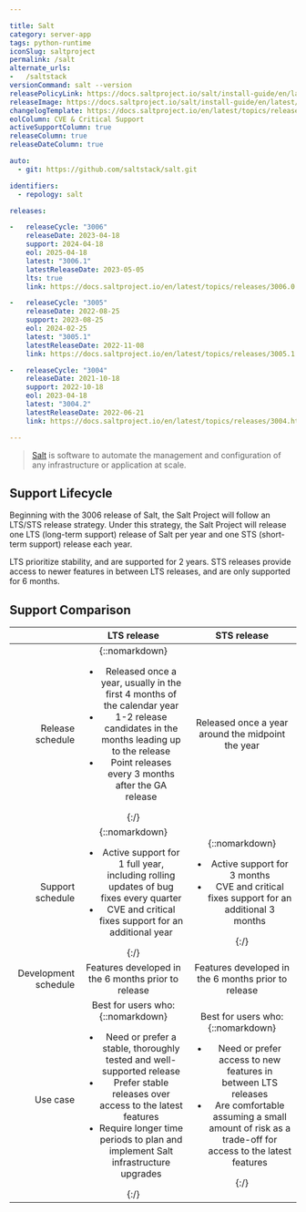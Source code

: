 ```yaml
---

title: Salt
category: server-app
tags: python-runtime
iconSlug: saltproject
permalink: /salt
alternate_urls:
-   /saltstack
versionCommand: salt --version
releasePolicyLink: https://docs.saltproject.io/salt/install-guide/en/latest/topics/salt-version-support-lifecycle.html
releaseImage: https://docs.saltproject.io/salt/install-guide/en/latest/_images/salt-release-timeline.png
changelogTemplate: https://docs.saltproject.io/en/latest/topics/releases/__LATEST__.html#changelog
eolColumn: CVE & Critical Support
activeSupportColumn: true
releaseColumn: true
releaseDateColumn: true

auto:
  - git: https://github.com/saltstack/salt.git

identifiers:
  - repology: salt

releases:

-   releaseCycle: "3006"
    releaseDate: 2023-04-18
    support: 2024-04-18
    eol: 2025-04-18
    latest: "3006.1"
    latestReleaseDate: 2023-05-05
    lts: true
    link: https://docs.saltproject.io/en/latest/topics/releases/3006.0.html#changelog

-   releaseCycle: "3005"
    releaseDate: 2022-08-25
    support: 2023-08-25
    eol: 2024-02-25
    latest: "3005.1"
    latestReleaseDate: 2022-11-08
    link: https://docs.saltproject.io/en/latest/topics/releases/3005.1.html

-   releaseCycle: "3004"
    releaseDate: 2021-10-18
    support: 2022-10-18
    eol: 2023-04-18
    latest: "3004.2"
    latestReleaseDate: 2022-06-21
    link: https://docs.saltproject.io/en/latest/topics/releases/3004.html

---
```


> [Salt](https://saltproject.io/index.html) is software to automate the management and configuration of any infrastructure or application at scale.


## Support Lifecycle
Beginning with the 3006 release of Salt, the Salt Project will follow an LTS/STS release strategy. Under this strategy, the Salt Project will release one LTS (long-term support) release of Salt per year and one STS (short-term support) release each year.

LTS prioritize stability, and are supported for 2 years. STS releases provide access to newer features in between LTS releases, and are only supported for 6 months.

## Support Comparison

|                      |                                                                                                                                LTS release                                                                                                                               |                                                                                                   STS release                                                                                                   |
|---------------------:|:------------------------------------------------------------------------------------------------------------------------------------------------------------------------------------------------------------------------------------------------------------------------:|:---------------------------------------------------------------------------------------------------------------------------------------------------------------------------------------------------------------:|
|     Release schedule | {::nomarkdown}<ul><li>Released once a year, usually in the first 4 months of the calendar year</li><li>1-2 release candidates in the months leading up to the release</li><li>Point releases every 3 months after the GA release</li></ul>{:/}                                         | Released once a year around the midpoint the year                                                                                                                                                               |
|     Support schedule | {::nomarkdown}<ul><li>Active support for 1 full year, including rolling updates of bug fixes every quarter</li><li>CVE and critical fixes support for an additional year</li></ul>{:/}                                                                                                  | {::nomarkdown}<ul><li>Active support for 3 months</li><li>CVE and critical fixes support for an additional 3 months</li></ul>{:/}                                                                                              |
| Development schedule | Features developed in the 6 months prior to release                                                                                                                                                                                                                      | Features developed in the 6 months prior to release                                                                                                                                                             |
|             Use case | Best for users who: {::nomarkdown}<ul><li>Need or prefer a stable, thoroughly tested and well-supported release</li><li>Prefer stable releases over access to the latest features</li><li>Require longer time periods to plan and implement Salt infrastructure upgrades</li></ul>{:/} | Best for users who: {::nomarkdown}<ul><li>Need or prefer access to new features in between LTS releases</li><li>Are comfortable assuming a small amount of risk as a trade-off for access to the latest features</li></ul>{:/} |
